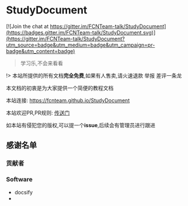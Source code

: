# StudyDocument

[![Join the chat at https://gitter.im/FCNTeam-talk/StudyDocument](https://badges.gitter.im/FCNTeam-talk/StudyDocument.svg)](https://gitter.im/FCNTeam-talk/StudyDocument?utm_source=badge&utm_medium=badge&utm_campaign=pr-badge&utm_content=badge)

> 学习乐,不会来看看

!> 本站所提供的所有文档**完全免费**,如果有人售卖,请火速退款 举报 差评一条龙

本文档的初衷是为大家提供一个简便的教程文档

本站连接: https://fcnteam.github.io/StudyDocument

本站欢迎PR,PR规则: [传送门](other/pr.md)

如本站有侵犯您的版权,可以提一个**issue**,后续会有管理员进行跟进



## 感谢名单

### 贡献者



### Software

- docsify
- 
